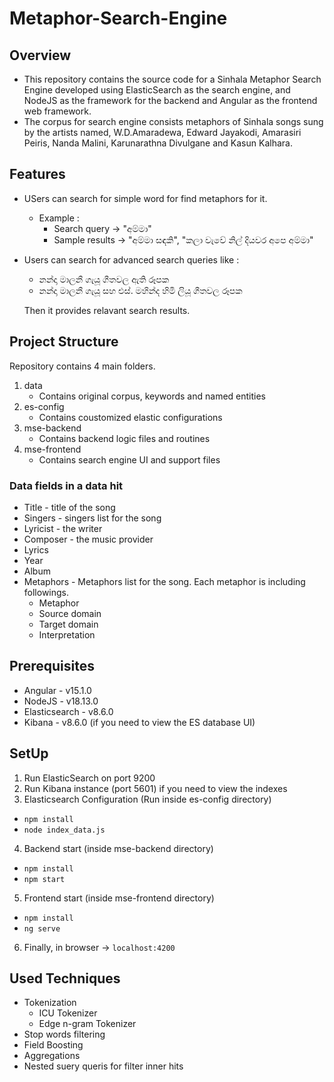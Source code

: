 # Metaphor-Search-Engine

## Overview
* This repository contains the source code for a Sinhala Metaphor Search Engine developed using ElasticSearch as the search engine, and NodeJS as the framework for the backend and Angular as the frontend web framework. 
* The corpus for search engine consists metaphors of Sinhala songs sung by the artists named, W.D.Amaradewa, Edward Jayakodi, Amarasiri Peiris, Nanda Malini, Karunarathna Divulgane and Kasun Kalhara.

## Features
* USers can search for simple word for find metaphors for it.
    * Example :
        * Search query -> "අම්මා"
        * Sample results -> "අම්මා සඳකි", "කලා වැවේ නිල් දියවර අපෙ අම්මා"
* Users can search for advanced search queries like :
    * නන්දා මාලනී ගැයූ ගීතවල ඇති රූපක
    * නන්දා මාලනී ගැයූ සහ එස්. මහින්ද හිමි ලියූ ගීතවල රූපක
    
    Then it provides relavant search results.

## Project Structure
Repository contains 4 main folders.
1. data
    * Contains original corpus, keywords and named entities  
2. es-config 
    * Contains coustomized elastic configurations 
3. mse-backend
    * Contains backend logic files and routines
4. mse-frontend
    * Contains search engine UI and support files

###  Data fields in a data hit
* Title - title of the song
* Singers - singers list for the song
* Lyricist - the writer
* Composer - the music provider
* Lyrics 
* Year
* Album
* Metaphors - Metaphors list for the song. Each metaphor is including followings.
    * Metaphor
    * Source domain
    * Target domain
    * Interpretation

## Prerequisites
* Angular - v15.1.0
* NodeJS - v18.13.0
* Elasticsearch - v8.6.0
* Kibana - v8.6.0 (if you need to view the ES database UI)


## SetUp
1. Run ElasticSearch on port 9200
2. Run Kibana instance (port 5601) if you need to view the indexes
3. Elasticsearch Configuration (Run inside es-config directory)
* `npm install`
* `node index_data.js`
4. Backend start (inside mse-backend directory)
* `npm install` 
* `npm start` 
5. Frontend start (inside mse-frontend directory) 
* `npm install`
* `ng serve` 
6. Finally, in browser -> `localhost:4200`

## Used Techniques
* Tokenization
    * ICU Tokenizer
    * Edge n-gram Tokenizer
* Stop words filtering
* Field Boosting
* Aggregations
* Nested suery queris for filter inner hits


